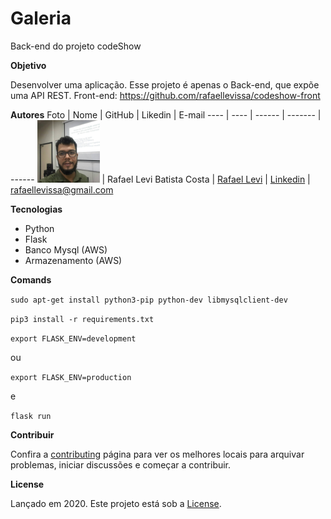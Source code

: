 # Galeria
Back-end do projeto codeShow

**Objetivo**

Desenvolver uma aplicação. Esse projeto é apenas o Back-end, que expõe uma API REST. Front-end: https://github.com/rafaellevissa/codeshow-front 

**Autores**
Foto | Nome | GitHub | Likedin | E-mail
---- | ---- | ------ | ------- | ------
<img src="./doc/levi.jpg" width="100px">  | Rafael Levi Batista Costa | [Rafael Levi](https://github.com/rafaellevissa) | [Linkedin](https://www.linkedin.com/in/rafaellevissa/) | rafaellevissa@gmail.com

**Tecnologias**

- Python
- Flask
- Banco Mysql (AWS)
- Armazenamento (AWS)

**Comands**

`sudo apt-get install python3-pip python-dev libmysqlclient-dev`

`pip3 install -r requirements.txt`

`export FLASK_ENV=development`

ou

`export FLASK_ENV=production`

e

`flask run`

**Contribuir**

Confira a [contributing](https://github.com/rafaellevissa/codeshow/blob/master/CONTRIBUTING.md) página para ver os melhores locais para arquivar problemas, iniciar discussões e começar a contribuir.

**License**

Lançado em 2020.
Este projeto está sob a [License](https://github.com/rafaellevissa/codeshow/blob/master/LICENSE).
